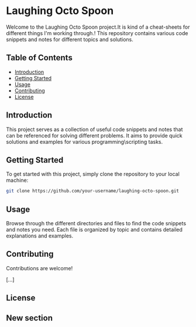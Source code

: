 # Laughing Octo Spoon

Welcome to the Laughing Octo Spoon project.It is kind of a cheat-sheets for different things I'm working through.!
This repository contains various code snippets and notes for different topics and solutions.

## Table of Contents

- [Introduction](#introduction)
- [Getting Started](#getting-started)
- [Usage](#usage)
- [Contributing](#contributing)
- [License](#license)

## Introduction

This project serves as a collection of useful code snippets and notes that can be referenced for solving different problems. It aims to provide quick solutions and examples for various programming\scripting tasks.

## Getting Started

To get started with this project, simply clone the repository to your local machine:

```sh
git clone https://github.com/your-username/laughing-octo-spoon.git
```

## Usage

Browse through the different directories and files to find the code snippets and notes you need. Each file is organized by topic and contains detailed explanations and examples.

## Contributing

Contributions are welcome! 

[...]

## License

## New section


